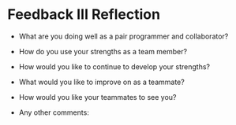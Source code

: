 # Feedback III Reflection

* What are you doing well as a pair programmer and collaborator?


* How do you use your strengths as a team member?


* How would you like to continue to develop your strengths?


* What would you like to improve on as a teammate? 


* How would you like your teammates to see you?


* Any other comments:
